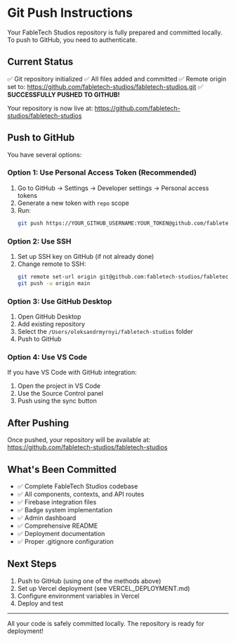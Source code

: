 # Git Push Instructions

Your FableTech Studios repository is fully prepared and committed locally. To push to GitHub, you need to authenticate.

## Current Status

✅ Git repository initialized
✅ All files added and committed
✅ Remote origin set to: https://github.com/fabletech-studios/fabletech-studios.git
✅ **SUCCESSFULLY PUSHED TO GITHUB!**

Your repository is now live at: https://github.com/fabletech-studios/fabletech-studios

## Push to GitHub

You have several options:

### Option 1: Use Personal Access Token (Recommended)

1. Go to GitHub → Settings → Developer settings → Personal access tokens
2. Generate a new token with `repo` scope
3. Run:
   ```bash
   git push https://YOUR_GITHUB_USERNAME:YOUR_TOKEN@github.com/fabletech-studios/fabletech-studios.git main
   ```

### Option 2: Use SSH

1. Set up SSH key on GitHub (if not already done)
2. Change remote to SSH:
   ```bash
   git remote set-url origin git@github.com:fabletech-studios/fabletech-studios.git
   git push -u origin main
   ```

### Option 3: Use GitHub Desktop

1. Open GitHub Desktop
2. Add existing repository
3. Select the `/Users/oleksandrmyrnyi/fabletech-studios` folder
4. Push to GitHub

### Option 4: Use VS Code

If you have VS Code with GitHub integration:
1. Open the project in VS Code
2. Use the Source Control panel
3. Push using the sync button

## After Pushing

Once pushed, your repository will be available at:
https://github.com/fabletech-studios/fabletech-studios

## What's Been Committed

- ✅ Complete FableTech Studios codebase
- ✅ All components, contexts, and API routes
- ✅ Firebase integration files
- ✅ Badge system implementation
- ✅ Admin dashboard
- ✅ Comprehensive README
- ✅ Deployment documentation
- ✅ Proper .gitignore configuration

## Next Steps

1. Push to GitHub (using one of the methods above)
2. Set up Vercel deployment (see VERCEL_DEPLOYMENT.md)
3. Configure environment variables in Vercel
4. Deploy and test

---

All your code is safely committed locally. The repository is ready for deployment!